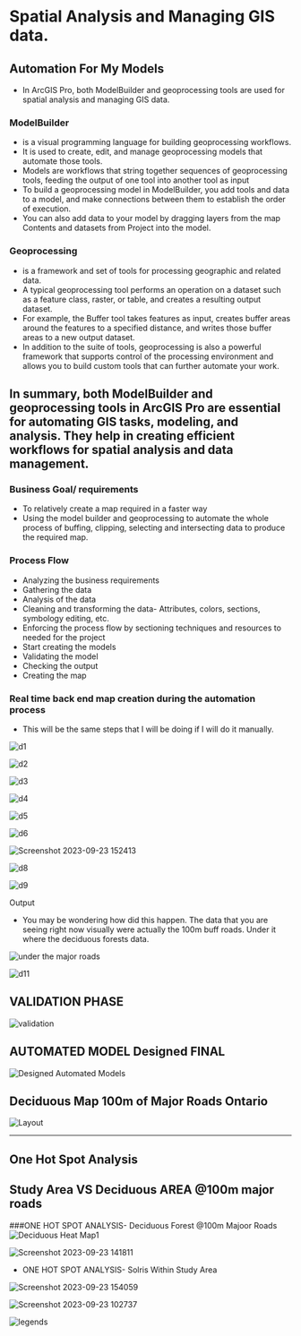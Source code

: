 # Spatial Analysis and Managing GIS data.

## Automation For My Models
- In ArcGIS Pro, both ModelBuilder and geoprocessing tools are used for spatial analysis and managing GIS data.

### ModelBuilder 
- is a visual programming language for building geoprocessing workflows.
- It is used to create, edit, and manage geoprocessing models that automate those tools.
- Models are workflows that string together sequences of geoprocessing tools, feeding the output of one tool into another tool as input
- To build a geoprocessing model in ModelBuilder, you add tools and data to a model, and make connections between them to establish the order of execution.
- You can also add data to your model by dragging layers from the map Contents and datasets from Project into the model.

### Geoprocessing
- is a framework and set of tools for processing geographic and related data.
- A typical geoprocessing tool performs an operation on a dataset such as a feature class, raster, or table, and creates a resulting output dataset.
- For example, the Buffer tool takes features as input, creates buffer areas around the features to a specified distance, and writes those buffer areas to a new output dataset.
- In addition to the suite of tools, geoprocessing is also a powerful framework that supports control of the processing environment and allows you to build custom tools that can further automate your work.

In summary, both ModelBuilder and geoprocessing tools in ArcGIS Pro are essential for automating GIS tasks, modeling, and analysis. They help in creating efficient workflows for spatial analysis and data management.
-------------------------------------------------------------------------------------

### Business Goal/ requirements
- To relatively create a map required in a faster way
- Using the model builder and geoprocessing to automate the whole process of buffing, clipping, selecting and intersecting data to produce the required map.

### Process Flow
- Analyzing the business requirements
-	Gathering the data
-	Analysis of the data
-	Cleaning and transforming the data- Attributes, colors, sections, symbology editing, etc.
-	Enforcing the process flow by sectioning techniques and resources to needed for the project
-	Start creating the models
-	Validating the model
-	Checking the output
-	Creating the map

### Real time back end map creation during the automation process
- This will be the same steps that I will be doing if I will do it manually.

![d1](https://github.com/lois4801/Geospatial.Data-Projects_and_Journey/assets/96842662/663591ef-9889-44bf-9519-8b639b0b9827)

![d2](https://github.com/lois4801/Geospatial.Data-Projects_and_Journey/assets/96842662/210184c2-3995-4f98-a701-c97a86499ec7)

![d3](https://github.com/lois4801/Geospatial.Data-Projects_and_Journey/assets/96842662/d1e86f80-a21a-402d-bb48-b0623345ef42)

![d4](https://github.com/lois4801/Geospatial.Data-Projects_and_Journey/assets/96842662/058c69a5-10b4-4142-a13f-ed7c81690780)

![d5](https://github.com/lois4801/Geospatial.Data-Projects_and_Journey/assets/96842662/f2678e8c-4741-4c4c-a8de-5510b9a8829b)

![d6](https://github.com/lois4801/Geospatial.Data-Projects_and_Journey/assets/96842662/cc5aff3f-4b9e-41a8-90c6-3c7715c16218)

![Screenshot 2023-09-23 152413](https://github.com/lois4801/Geospatial.Data-Projects_and_Journey/assets/96842662/b617218b-2d2d-4d34-8c05-e4c379a805fc)

![d8](https://github.com/lois4801/Geospatial.Data-Projects_and_Journey/assets/96842662/354116c6-34db-4bc6-94f8-6ed4e04495d1)

![d9](https://github.com/lois4801/Geospatial.Data-Projects_and_Journey/assets/96842662/267ef0b7-bb65-485d-9455-005c1d7e2e92)



Output 
- You may be wondering how did this happen. The data that you are seeing right now visually were actually the 100m buff roads. Under it where the deciduous forests data.

![under the major roads](https://github.com/lois4801/Geospatial.Data-Projects_and_Journey/assets/96842662/0c608a41-8601-4f07-8b1a-31b2df780ebb)

![d11](https://github.com/lois4801/Geospatial.Data-Projects_and_Journey/assets/96842662/a9aa52eb-bdd7-47aa-8ad2-c5c97f14d126)


## VALIDATION PHASE

![validation](https://github.com/lois4801/Geospatial.Data-Projects_and_Journey/assets/96842662/67fddf12-9990-44e8-9fd0-7cd137579bba)

## AUTOMATED MODEL Designed FINAL

![Designed Automated Models](https://github.com/lois4801/Geospatial.Data-Projects_and_Journey/assets/96842662/b82e639f-8c0d-48d8-a020-d7966cc47ff3)


## Deciduous Map 100m of Major Roads Ontario

![Layout](https://github.com/lois4801/Geospatial.Data-Projects_and_Journey/assets/96842662/9ae9eb92-88ee-42f3-a7ee-883620465fe5)


-------------------------------------------

## One Hot Spot Analysis 
## Study Area VS  Deciduous AREA @100m major roads

###ONE HOT SPOT ANALYSIS- Deciduous Forest @100m Majoor Roads
![Deciduous Heat Map1](https://github.com/lois4801/Geospatial.Data-Projects_and_Journey/assets/96842662/90d88283-ffb8-4562-8a24-1afc14185419)


![Screenshot 2023-09-23 141811](https://github.com/lois4801/Geospatial.Data-Projects_and_Journey/assets/96842662/f008c83c-5c21-4bf5-8df6-800249eb99c8)



- ONE HOT SPOT ANALYSIS- Solris Within Study Area

![Screenshot 2023-09-23 154059](https://github.com/lois4801/Geospatial.Data-Projects_and_Journey/assets/96842662/c538c164-cf51-431e-a65e-634507990255)
  

![Screenshot 2023-09-23 102737](https://github.com/lois4801/Geospatial.Data-Projects_and_Journey/assets/96842662/fd17bf8c-ed02-4174-8b7e-6bf25b808193)

![legends](https://github.com/lois4801/Geospatial.Data-Projects_and_Journey/assets/96842662/cc034501-3985-4f47-832c-24701c201c11)










